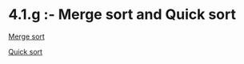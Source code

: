 # 4.1.g :- Merge sort and Quick sort

[ Merge sort ](https://www.notion.so/Merge-sort-b4b82145555d45d6b9c7b8f4f7445ec6)

[Quick sort](https://www.notion.so/Quick-sort-a26a97c502f94d50b2e4e34120170c29)
